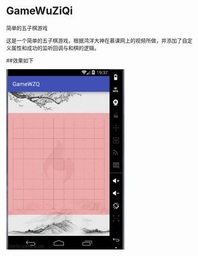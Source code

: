 # GameWuZiQi
简单的五子棋游戏

这是一个简单的五子棋游戏，根据鸿洋大神在慕课网上的视频所做，并添加了自定义属性和成功的监听回调与和棋的逻辑。

##效果如下
<P>
  <img src="https://github.com/guodongAndroid/GameWuZiQi/blob/master/GIF.gif" width=320/>
</P>
